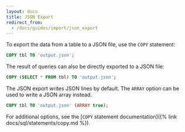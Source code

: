```yaml
---
layout: docu
title: JSON Export
redirect_from:
  - /docs/guides/import/json_export
---
```


To export the data from a table to a JSON file, use the `COPY` statement:

```sql
COPY tbl TO 'output.json';
```

The result of queries can also be directly exported to a JSON file:

```sql
COPY (SELECT * FROM tbl) TO 'output.json';
```

The JSON export writes JSON lines by default. The `ARRAY` option can be used to write a JSON array instead.

```sql
COPY tbl TO 'output.json' (ARRAY true);
```

For additional options, see the [`COPY` statement documentation]({% link docs/sql/statements/copy.md %}).
